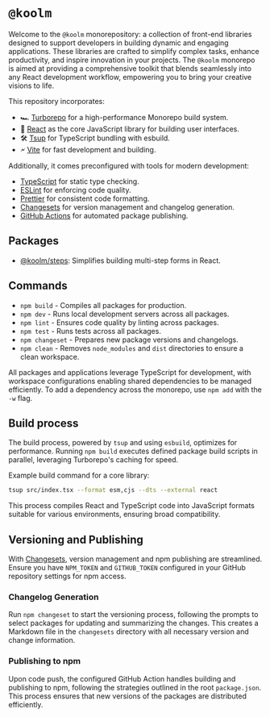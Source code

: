 # `@koolm`

Welcome to the `@koolm` monorepository: a collection of front-end libraries designed to support developers in building dynamic and engaging applications. These libraries are crafted to simplify complex tasks, enhance productivity, and inspire innovation in your projects. The `@koolm` monorepo is aimed at providing a comprehensive toolkit that blends seamlessly into any React development workflow, empowering you to bring your creative visions to life.

This repository incorporates:

- 🏎 [Turborepo](https://turbo.build/repo) for a high-performance Monorepo build system.
- 🚀 [React](https://reactjs.org/) as the core JavaScript library for building user interfaces.
- 🛠 [Tsup](https://github.com/egoist/tsup) for TypeScript bundling with esbuild.
- 🗲 [Vite](https://vitejs.dev/) for fast development and building.

Additionally, it comes preconfigured with tools for modern development:

- [TypeScript](https://www.typescriptlang.org/) for static type checking.
- [ESLint](https://eslint.org/) for enforcing code quality.
- [Prettier](https://prettier.io) for consistent code formatting.
- [Changesets](https://github.com/changesets/changesets) for version management and changelog generation.
- [GitHub Actions](https://github.com/changesets/action) for automated package publishing.

## Packages

- [@koolm/steps](./packages/steps/README.md): Simplifies building multi-step forms in React.

## Commands

- `npm build` - Compiles all packages for production.
- `npm dev` - Runs local development servers across all packages.
- `npm lint` - Ensures code quality by linting across packages.
- `npm test` - Runs tests across all packages.
- `npm changeset` - Prepares new package versions and changelogs.
- `npm clean` - Removes `node_modules` and `dist` directories to ensure a clean workspace.

All packages and applications leverage TypeScript for development, with workspace configurations enabling shared dependencies to be managed efficiently. To add a dependency across the monorepo, use `npm add` with the `-w` flag.

## Build process

The build process, powered by `tsup` and using `esbuild`, optimizes for performance. Running `npm build` executes defined package build scripts in parallel, leveraging Turborepo's caching for speed.

Example build command for a core library:

```bash
tsup src/index.tsx --format esm,cjs --dts --external react
```

This process compiles React and TypeScript code into JavaScript formats suitable for various environments, ensuring broad compatibility.

## Versioning and Publishing

With [Changesets](https://github.com/changesets/changesets), version management and npm publishing are streamlined. Ensure you have `NPM_TOKEN` and `GITHUB_TOKEN` configured in your GitHub repository settings for npm access.

### Changelog Generation

Run `npm changeset` to start the versioning process, following the prompts to select packages for updating and summarizing the changes. This creates a Markdown file in the `changesets` directory with all necessary version and change information.

### Publishing to npm

Upon code push, the configured GitHub Action handles building and publishing to npm, following the strategies outlined in the root `package.json`. This process ensures that new versions of the packages are distributed efficiently.

